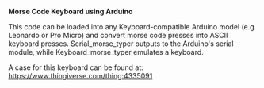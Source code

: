 **Morse Code Keyboard using Arduino**

This code can be loaded into any Keyboard-compatible Arduino model (e.g. Leonardo or Pro Micro) and convert morse code presses into ASCII keyboard presses. Serial_morse_typer outputs to the Arduino's serial module, while Keyboard_morse_typer emulates a keyboard.

A case for this keyboard can be found at:
https://www.thingiverse.com/thing:4335091
